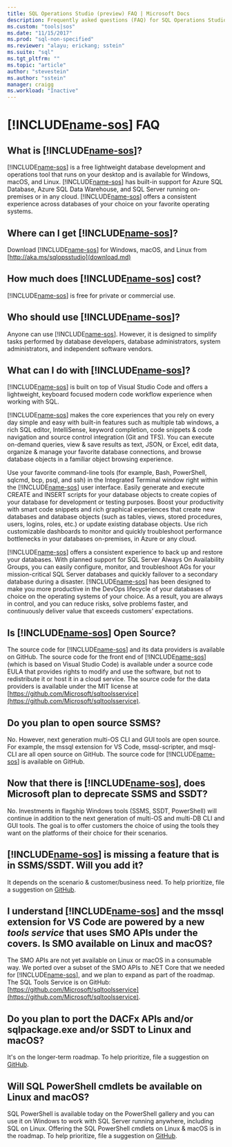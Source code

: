 ```yaml
---
title: SQL Operations Studio (preview) FAQ | Microsoft Docs
description: Frequently asked questions (FAQ) for SQL Operations Studio (preview).
ms.custom: "tools|sos"
ms.date: "11/15/2017"
ms.prod: "sql-non-specified"
ms.reviewer: "alayu; erickang; sstein"
ms.suite: "sql"
ms.tgt_pltfrm: ""
ms.topic: "article"
author: "stevestein"
ms.author: "sstein"
manager: craigg
ms.workload: "Inactive"
---
```

# [!INCLUDE[name-sos](../includes/name-sos.md)] FAQ

## What is [!INCLUDE[name-sos](../includes/name-sos-short.md)]?

[!INCLUDE[name-sos](../includes/name-sos-short.md)] is a free lightweight database development and operations tool that runs on your desktop and is available for Windows, macOS, and Linux. [!INCLUDE[name-sos](../includes/name-sos-short.md)] has built-in support for Azure SQL Database, Azure SQL Data Warehouse, and SQL Server running on-premises or in any cloud. [!INCLUDE[name-sos](../includes/name-sos-short.md)] offers a consistent experience across databases of your choice on your favorite operating systems.

## Where can I get [!INCLUDE[name-sos](../includes/name-sos-short.md)]?

Download [!INCLUDE[name-sos](../includes/name-sos-short.md)] for Windows, macOS, and Linux from [http://aka.ms/sqlopsstudio](download.md)

## How much does [!INCLUDE[name-sos](../includes/name-sos-short.md)] cost?

[!INCLUDE[name-sos](../includes/name-sos-short.md)] is free for private or commercial use.

## Who should use [!INCLUDE[name-sos](../includes/name-sos-short.md)]?

Anyone can use [!INCLUDE[name-sos](../includes/name-sos-short.md)]. However, it is designed to simplify tasks performed by database developers, database administrators, system administrators, and independent software vendors.


## What can I do with [!INCLUDE[name-sos](../includes/name-sos-short.md)]? 

[!INCLUDE[name-sos](../includes/name-sos-short.md)] is built on top of Visual Studio Code and offers a lightweight, keyboard focused modern code workflow experience when working with SQL. 

[!INCLUDE[name-sos](../includes/name-sos-short.md)] makes the core experiences that you rely on every day simple and easy with built-in features such as multiple tab windows, a rich SQL editor, IntelliSense, keyword completion, code snippets & code navigation and source control integration (Git and TFS). You can execute on-demand queries, view & save results as text, JSON, or Excel, edit data, organize & manage your favorite database connections, and browse database objects in a familiar object browsing experience.

Use your favorite command-line tools (for example, Bash, PowerShell, sqlcmd, bcp, psql, and ssh) in the Integrated Terminal window right within the [!INCLUDE[name-sos](../includes/name-sos-short.md)] user interface. Easily generate and execute CREATE and INSERT scripts for your database objects to create copies of your database for development or testing purposes. Boost your productivity with smart code snippets and rich graphical experiences that create new databases and database objects (such as tables, views, stored procedures, users, logins, roles, etc.) or update existing database objects. Use rich customizable dashboards to monitor and quickly troubleshoot performance bottlenecks in your databases on-premises, in Azure or any cloud.

[!INCLUDE[name-sos](../includes/name-sos-short.md)] offers a consistent experience to back up and restore your databases. With planned support for SQL Server Always On Availability Groups, you can easily configure, monitor, and troubleshoot AGs for your mission-critical SQL Server databases and quickly failover to a secondary database during a disaster.
[!INCLUDE[name-sos](../includes/name-sos-short.md)] has been designed to make you more productive in the DevOps lifecycle of your databases of choice on the operating systems of your choice. As a result, you are always in control, and you can reduce risks, solve problems faster, and continuously deliver value that exceeds customers’ expectations.


## Is [!INCLUDE[name-sos](../includes/name-sos-short.md)] Open Source? 

The source code for [!INCLUDE[name-sos](../includes/name-sos-short.md)] and its data providers is available on GitHub. The source code for the front end of [!INCLUDE[name-sos](../includes/name-sos-short.md)] (which is based on Visual Studio Code) is available under a source code EULA that provides rights to modify and use the software, but not to redistribute it or host it in a cloud service. The source code for the data providers is available under the MIT license at [https://github.com/Microsoft/sqltoolsservice](https://github.com/Microsoft/sqltoolsservice).

## Do you plan to open source SSMS?

No. However, next generation multi-OS CLI and GUI tools are open source. For example, the mssql extension for VS Code, mssql-scripter, and msql-CLI are all open source on GitHub. The source code for [!INCLUDE[name-sos](../includes/name-sos-short.md)] is available on GitHub.


## Now that there is [!INCLUDE[name-sos](../includes/name-sos-short.md)], does Microsoft plan to deprecate SSMS and SSDT?

No. Investments in flagship Windows tools (SSMS, SSDT, PowerShell) will continue in addition to the next generation of multi-OS and multi-DB CLI and GUI tools.
The goal is to offer customers the choice of using the tools they want on the platforms of their choice for their scenarios.


## [!INCLUDE[name-sos](../includes/name-sos-short.md)] is missing a feature that is in SSMS/SSDT. Will you add it?
It depends on the scenario & customer/business need. To help prioritize, file a suggestion on [GitHub](https://github.com/microsoft/sqlopsstudio/issues).


## I understand [!INCLUDE[name-sos](../includes/name-sos-short.md)] and the mssql extension for VS Code are powered by a new *tools service* that uses SMO APIs under the covers. Is SMO available on Linux and macOS?

The SMO APIs are not yet available on Linux or macOS in a consumable way. We ported over a subset of the SMO APIs to .NET Core that we needed for [!INCLUDE[name-sos](../includes/name-sos-short.md)], and we plan to expand as part of the roadmap.
The SQL Tools Service is on GitHub: [https://github.com/Microsoft/sqltoolsservice](https://github.com/Microsoft/sqltoolsservice).


## Do you plan to port the DACFx APIs and/or sqlpackage.exe and/or SSDT to Linux and macOS?

It's on the longer-term roadmap. To help prioritize, file a suggestion on [GitHub](https://github.com/microsoft/sqlopsstudio/issues).


## Will SQL PowerShell cmdlets be available on Linux and macOS?

SQL PowerShell is available today on the PowerShell gallery and you can use it on Windows to work with SQL Server running anywhere, including SQL on Linux. Offering the SQL PowerShell cmdlets on Linux & macOS is in the roadmap. To help prioritize, file a suggestion on [GitHub](https://github.com/microsoft/sqlopsstudio/issues).

